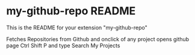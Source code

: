 # my-github-repo README

This is the README for your extension "my-github-repo"

Fetches Repositories from Github and onclick of any project opens github page
Ctrl Shift P and type Search My Projects
